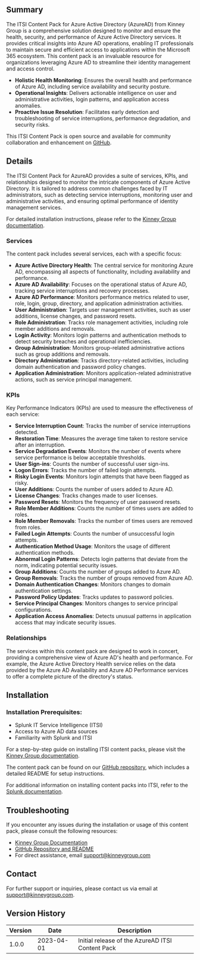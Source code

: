 ## Summary
The ITSI Content Pack for Azure Active Directory (AzureAD) from Kinney Group is a comprehensive solution designed to monitor and ensure the health, security, and performance of Azure Active Directory services. It provides critical insights into Azure AD operations, enabling IT professionals to maintain secure and efficient access to applications within the Microsoft 365 ecosystem. This content pack is an invaluable resource for organizations leveraging Azure AD to streamline their identity management and access control.

- **Holistic Health Monitoring**: Ensures the overall health and performance of Azure AD, including service availability and security posture.
- **Operational Insights**: Delivers actionable intelligence on user and administrative activities, login patterns, and application access anomalies.
- **Proactive Issue Resolution**: Facilitates early detection and troubleshooting of service interruptions, performance degradation, and security risks.

This ITSI Content Pack is open source and available for community collaboration and enhancement on [GitHub](https://www.github.com/kinneygroup).

## Details
The ITSI Content Pack for AzureAD provides a suite of services, KPIs, and relationships designed to monitor the intricate components of Azure Active Directory. It is tailored to address common challenges faced by IT administrators, such as detecting service interruptions, monitoring user and administrative activities, and ensuring optimal performance of identity management services.

For detailed installation instructions, please refer to the [Kinney Group documentation](https://docs.atlas.kinneygroup.com/docs/intro).

### Services
The content pack includes several services, each with a specific focus:

- **Azure Active Directory Health**: The central service for monitoring Azure AD, encompassing all aspects of functionality, including availability and performance.
- **Azure AD Availability**: Focuses on the operational status of Azure AD, tracking service interruptions and recovery processes.
- **Azure AD Performance**: Monitors performance metrics related to user, role, login, group, directory, and application administration activities.
- **User Administration**: Targets user management activities, such as user additions, license changes, and password resets.
- **Role Administration**: Tracks role management activities, including role member additions and removals.
- **Login Activity**: Monitors login patterns and authentication methods to detect security breaches and operational inefficiencies.
- **Group Administration**: Monitors group-related administrative actions such as group additions and removals.
- **Directory Administration**: Tracks directory-related activities, including domain authentication and password policy changes.
- **Application Administration**: Monitors application-related administrative actions, such as service principal management.

### KPIs
Key Performance Indicators (KPIs) are used to measure the effectiveness of each service:

- **Service Interruption Count**: Tracks the number of service interruptions detected.
- **Restoration Time**: Measures the average time taken to restore service after an interruption.
- **Service Degradation Events**: Monitors the number of events where service performance is below acceptable thresholds.
- **User Sign-ins**: Counts the number of successful user sign-ins.
- **Logon Errors**: Tracks the number of failed login attempts.
- **Risky Login Events**: Monitors login attempts that have been flagged as risky.
- **User Additions**: Counts the number of users added to Azure AD.
- **License Changes**: Tracks changes made to user licenses.
- **Password Resets**: Monitors the frequency of user password resets.
- **Role Member Additions**: Counts the number of times users are added to roles.
- **Role Member Removals**: Tracks the number of times users are removed from roles.
- **Failed Login Attempts**: Counts the number of unsuccessful login attempts.
- **Authentication Method Usage**: Monitors the usage of different authentication methods.
- **Abnormal Login Patterns**: Detects login patterns that deviate from the norm, indicating potential security issues.
- **Group Additions**: Counts the number of groups added to Azure AD.
- **Group Removals**: Tracks the number of groups removed from Azure AD.
- **Domain Authentication Changes**: Monitors changes to domain authentication settings.
- **Password Policy Updates**: Tracks updates to password policies.
- **Service Principal Changes**: Monitors changes to service principal configurations.
- **Application Access Anomalies**: Detects unusual patterns in application access that may indicate security issues.

### Relationships
The services within this content pack are designed to work in concert, providing a comprehensive view of Azure AD's health and performance. For example, the Azure Active Directory Health service relies on the data provided by the Azure AD Availability and Azure AD Performance services to offer a complete picture of the directory's status.

## Installation

### Installation Prerequisites:
- Splunk IT Service Intelligence (ITSI)
- Access to Azure AD data sources
- Familiarity with Splunk and ITSI

For a step-by-step guide on installing ITSI content packs, please visit the [Kinney Group documentation](https://docs.atlas.kinneygroup.com/docs/intro).

The content pack can be found on our [GitHub repository](https://www.github.com/kinneygroup), which includes a detailed README for setup instructions.

For additional information on installing content packs into ITSI, refer to the [Splunk documentation](https://docs.splunk.com/Documentation/ITSI).

## Troubleshooting

If you encounter any issues during the installation or usage of this content pack, please consult the following resources:

- [Kinney Group Documentation](https://docs.atlas.kinneygroup.com/docs/intro)
- [GitHub Repository and README](https://www.github.com/kinneygroup)
- For direct assistance, email [support@kinneygroup.com](mailto:support@kinneygroup.com)

## Contact

For further support or inquiries, please contact us via email at [support@kinneygroup.com](mailto:support@kinneygroup.com).

## Version History

| Version | Date       | Description                                      |
|---------|------------|--------------------------------------------------|
| 1.0.0   | 2023-04-01 | Initial release of the AzureAD ITSI Content Pack |
